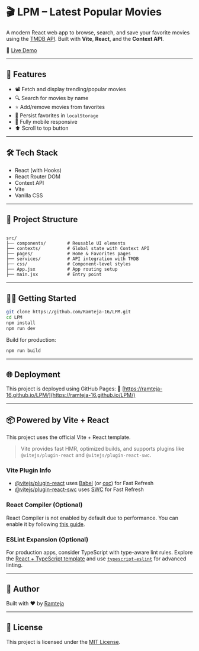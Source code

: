 # 🎬 LPM – Latest Popular Movies

A modern React web app to browse, search, and save your favorite movies using the [TMDB API](https://www.themoviedb.org/). Built with **Vite**, **React**, and the **Context API**.

🔗 [Live Demo](https://ramteja-16.github.io/LPM/)

---

## 🚀 Features

- 📽️ Fetch and display trending/popular movies
- 🔍 Search for movies by name
- ⭐ Add/remove movies from favorites
- 💾 Persist favorites in `localStorage`
- 📱 Fully mobile responsive
- ⬆️ Scroll to top button

---

## 🛠 Tech Stack

- React (with Hooks)
- React Router DOM
- Context API
- Vite
- Vanilla CSS

---

## 📂 Project Structure

```

src/
├── components/        # Reusable UI elements
├── contexts/          # Global state with Context API
├── pages/             # Home & Favorites pages
├── services/          # API integration with TMDB
├── css/               # Component-level styles
├── App.jsx            # App routing setup
├── main.jsx           # Entry point

````

---

## 🧑‍💻 Getting Started

```bash
git clone https://github.com/Ramteja-16/LPM.git
cd LPM
npm install
npm run dev
````

Build for production:

```bash
npm run build
```

---

## 🌐 Deployment

This project is deployed using GitHub Pages:
📍 [https://ramteja-16.github.io/LPM/](https://ramteja-16.github.io/LPM/)

---

## 📦 Powered by Vite + React

This project uses the official Vite + React template.

> Vite provides fast HMR, optimized builds, and supports plugins like `@vitejs/plugin-react` and `@vitejs/plugin-react-swc`.

### Vite Plugin Info

* [@vitejs/plugin-react](https://github.com/vitejs/vite-plugin-react/blob/main/packages/plugin-react) uses [Babel](https://babeljs.io/) (or [oxc](https://oxc.rs)) for Fast Refresh
* [@vitejs/plugin-react-swc](https://github.com/vitejs/vite-plugin-react/blob/main/packages/plugin-react-swc) uses [SWC](https://swc.rs/) for Fast Refresh

### React Compiler (Optional)

React Compiler is not enabled by default due to performance. You can enable it by following [this guide](https://react.dev/learn/react-compiler/installation).

### ESLint Expansion (Optional)

For production apps, consider TypeScript with type-aware lint rules. Explore the [React + TypeScript template](https://github.com/vitejs/vite/tree/main/packages/create-vite/template-react-ts) and use [`typescript-eslint`](https://typescript-eslint.io) for advanced linting.

---

## 🧠 Author

Built with ❤️ by [Ramteja](https://github.com/Ramteja-16)

---

## 📜 License

This project is licensed under the [MIT License](LICENSE).


